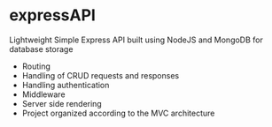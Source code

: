 # expressAPI
Lightweight Simple Express API built using NodeJS and MongoDB for database storage
* Routing
* Handling of CRUD requests and responses
* Handling authentication 
* Middleware
* Server side rendering
* Project organized according to the MVC architecture
